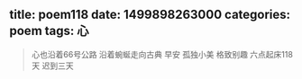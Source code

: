 title: poem118
date: 1499898263000
categories: poem
tags: 心
---
> 心也沿着66号公路
沿着蜿蜒走向古典
早安
孤独小美
格致别趣
六点起床118天 迟到三天